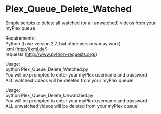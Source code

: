 Plex_Queue_Delete_Watched
=========================

Simple scripts to delete all watched (or all unwatched) videos from your myPlex queue

Requirements:  
Python (I use version 2.7, but other versions may work)  
lxml (http://lxml.de/)  
requests (http://www.python-requests.org/)

Usage:  
python Plex_Queue_Delete_Watched.py  
You will be prompted to enter your myPlex username and password  
ALL watched videos will be deleted from your myPlex queue!

Usage:  
python Plex_Queue_Delete_Unwatched.py  
You will be prompted to enter your myPlex username and password  
ALL unwatched videos will be deleted from your myPlex queue!  